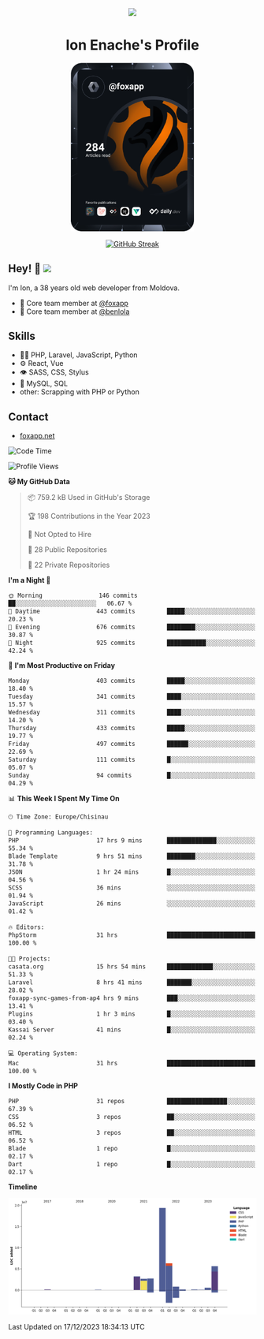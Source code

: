 <div id="header" align="center">
  <img src="https://media.giphy.com/media/M9gbBd9nbDrOTu1Mqx/giphy.gif" width="100"/>
	<h1>Ion Enache's Profile</h1>
</div>
<div align="center">
	<a href="https://app.daily.dev/foxapp"><img src="https://github.com/foxapp/foxapp/blob/master/devcard.svg" width="250" alt="Ion Enache's Dev Card"/></a>
</div>


<div align="center">
	
[![GitHub Streak](http://github-readme-streak-stats.herokuapp.com?user=foxapp&hide_border=true&date_format=M%20j%5B%2C%20Y%5D)](https://git.io/streak-stats)
	
</div>


## Hey! 👋 <img src="https://media.giphy.com/media/hvRJCLFzcasrR4ia7z/giphy.gif" width="30px"/>
I'm Ion, a 38 years old web developer from Moldova.


- 👥 Core team member at [@foxapp](https://github.com/foxapp)
- 👥 Core team member at [@benlola](https://github.com/benlola)

## Skills
- 👨‍💻 PHP, Laravel, JavaScript, Python
- ⚙️ React, Vue
- 👁️ SASS, CSS, Stylus
- 💽 MySQL, SQL
- other: Scrapping with PHP or Python

## Contact
- [foxapp.net](https://www.foxapp.net)

<!--START_SECTION:waka-->
![Code Time](http://img.shields.io/badge/Code%20Time-1%2C689%20hrs%205%20mins-blue)

![Profile Views](http://img.shields.io/badge/Profile%20Views-8-blue)

**🐱 My GitHub Data** 

> 📦 759.2 kB Used in GitHub's Storage 
 > 
> 🏆 198 Contributions in the Year 2023
 > 
> 🚫 Not Opted to Hire
 > 
> 📜 28 Public Repositories 
 > 
> 🔑 22 Private Repositories 
 > 
**I'm a Night 🦉** 

```text
🌞 Morning                146 commits         ██░░░░░░░░░░░░░░░░░░░░░░░   06.67 % 
🌆 Daytime                443 commits         █████░░░░░░░░░░░░░░░░░░░░   20.23 % 
🌃 Evening                676 commits         ████████░░░░░░░░░░░░░░░░░   30.87 % 
🌙 Night                  925 commits         ███████████░░░░░░░░░░░░░░   42.24 % 
```
📅 **I'm Most Productive on Friday** 

```text
Monday                   403 commits         █████░░░░░░░░░░░░░░░░░░░░   18.40 % 
Tuesday                  341 commits         ████░░░░░░░░░░░░░░░░░░░░░   15.57 % 
Wednesday                311 commits         ████░░░░░░░░░░░░░░░░░░░░░   14.20 % 
Thursday                 433 commits         █████░░░░░░░░░░░░░░░░░░░░   19.77 % 
Friday                   497 commits         ██████░░░░░░░░░░░░░░░░░░░   22.69 % 
Saturday                 111 commits         █░░░░░░░░░░░░░░░░░░░░░░░░   05.07 % 
Sunday                   94 commits          █░░░░░░░░░░░░░░░░░░░░░░░░   04.29 % 
```


📊 **This Week I Spent My Time On** 

```text
🕑︎ Time Zone: Europe/Chisinau

💬 Programming Languages: 
PHP                      17 hrs 9 mins       ██████████████░░░░░░░░░░░   55.34 % 
Blade Template           9 hrs 51 mins       ████████░░░░░░░░░░░░░░░░░   31.78 % 
JSON                     1 hr 24 mins        █░░░░░░░░░░░░░░░░░░░░░░░░   04.56 % 
SCSS                     36 mins             ░░░░░░░░░░░░░░░░░░░░░░░░░   01.94 % 
JavaScript               26 mins             ░░░░░░░░░░░░░░░░░░░░░░░░░   01.42 % 

🔥 Editors: 
PhpStorm                 31 hrs              █████████████████████████   100.00 % 

🐱‍💻 Projects: 
casata.org               15 hrs 54 mins      █████████████░░░░░░░░░░░░   51.33 % 
Laravel                  8 hrs 41 mins       ███████░░░░░░░░░░░░░░░░░░   28.02 % 
foxapp-sync-games-from-ap4 hrs 9 mins        ███░░░░░░░░░░░░░░░░░░░░░░   13.41 % 
Plugins                  1 hr 3 mins         █░░░░░░░░░░░░░░░░░░░░░░░░   03.40 % 
Kassai Server            41 mins             █░░░░░░░░░░░░░░░░░░░░░░░░   02.24 % 

💻 Operating System: 
Mac                      31 hrs              █████████████████████████   100.00 % 
```

**I Mostly Code in PHP** 

```text
PHP                      31 repos            █████████████████░░░░░░░░   67.39 % 
CSS                      3 repos             ██░░░░░░░░░░░░░░░░░░░░░░░   06.52 % 
HTML                     3 repos             ██░░░░░░░░░░░░░░░░░░░░░░░   06.52 % 
Blade                    1 repo              █░░░░░░░░░░░░░░░░░░░░░░░░   02.17 % 
Dart                     1 repo              █░░░░░░░░░░░░░░░░░░░░░░░░   02.17 % 
```



**Timeline**

![Lines of Code chart](https://raw.githubusercontent.com/foxapp/foxapp/master/assets/bar_graph.png)


 Last Updated on 17/12/2023 18:34:13 UTC
<!--END_SECTION:waka-->
